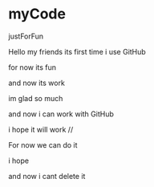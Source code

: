 # myCode
justForFun

Hello my friends 
its first time i use GitHub

for now its fun

and now its work 

im glad so much


and now i can work with GitHub

i hope it will work 
// 

For now we can do it 

i hope 

and now i cant delete it 

